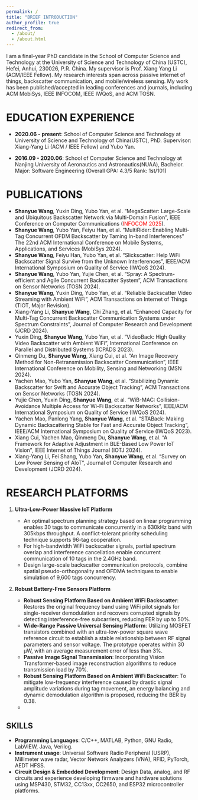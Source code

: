 ```yaml
---
permalink: /
title: "BRIEF INTRODUCTION"
author_profile: true
redirect_from: 
  - /about/
  - /about.html
---
```


I am a final-year PhD candidate in the School of Computer Science and Technology at the University of Science and Technology of China (USTC), Hefei, Anhui, 230026, P.R. China. My supervisor is Prof. Xiang Yang Li (ACM/IEEE Fellow). My research interests span across passive internet of things, backscatter communication, and mobile/wireless sensing. My work has been published/accepted in leading conferences and journals, including ACM MobiSys, IEEE INFOCOM, IEEE IWQoS, and ACM TOSN.



EDUCATION EXPERIENCE
======
- **2020.06 - present**: School of Computer Science and Technology at University of Science and Technology of China(USTC), PhD.
Supervisor: Xiang-Yang Li (ACM / IEEE Fellow) and Yubo Yan.

- **2016.09 - 2020.06**: School of Computer Science and Technology at Nanjing University of Aeronautics and Astronautics(NUAA), Bachelor.
Major: Software Engineering (Overall GPA: 4.3/5 Rank: 1st/101)

PUBLICATIONS
======
- **Shanyue Wang**, Yuxin Ding, Yubo Yan, et al. “MegaScatter: Large-Scale and Ubiquitous Backscatter Network via Multi-Domain Fusion”, IEEE Conference on Computer Communications (<span style="color:red;">INFOCOM 2025</span>).
- **Shanyue Wang**, Yubo Yan, Feiyu Han, et al. “MultiRider: Enabling Multi-Tag Concurrent OFDM Backscatter by Taming In-band Interferences” The 22nd ACM International Conference on Mobile Systems, Applications, and Services (MobiSys 2024).
- **Shanyue Wang**, Feiyu Han, Yubo Yan, et al. “Slickscatter: Help WiFi Backscatter Signal Survive from the Unknown Interferences”, IEEE/ACM International Symposium on Quality of Service (IWQoS 2024).
- **Shanyue Wang**, Yubo Yan, Yujie Chen, et al. “Spray: A Spectrum-efficient and Agile Concurrent Backscatter System”, ACM Transactions on Sensor Networks (TOSN 2024).
- **Shanyue Wang**, Yuxin Ding, Yubo Yan, et al. “Reliable Backscatter Video Streaming with Ambient WiFi”, ACM Transactions on Internet of Things (TIOT, Major Revision).
- Xiang-Yang Li, **Shanyue Wang**, Chi Zhang, et al. “Enhanced Capacity for Multi-Tag Concurrent Backscatter Communication Systems under Spectrum Constraints”, Journal of Computer Research and Development (JCRD 2024).
- Yuxin Ding, **Shanyue Wang**, Yubo Yan, et al. “VideoBack: High Quality Video Backscatter with Ambient WiFi”, International Conference on Parallel and Distributed Systems (ICPADS 2023).
- Qinmeng Du, **Shanyue Wang**, Xiang Cui, et al. “An Image Recovery Method for Non-Retransmission Backscatter Communication”, IEEE International Conference on Mobility, Sensing and Networking (MSN 2024).
- Yachen Mao, Yubo Yan, **Shanyue Wang**, et al. “Stabilizing Dynamic Backscatter for Swift and Accurate Object Tracking”, ACM Transactions on Sensor Networks (TOSN 2024).
- Yujie Chen, Yuxin Ding, **Shanyue Wang**, et al. “WiB-MAC: Collision-Avoidance Multiple Access for Wi-Fi Backscatter Networks”, IEEE/ACM International Symposium on Quality of Service (IWQoS 2024).
- Yachen Mao, Panlong Yang, **Shanyue Wang**, et al. “STABack: Making Dynamic Backscattering Stable for Fast and Accurate Object Tracking”, IEEE/ACM International Symposium on Quality of Service (IWQoS 2023).
- Xiang Cui, Yachen Mao, Qinmeng Du, **Shanyue Wang**, et al. “A Framework for Adaptive Adjustment in BLE-Based Low Power IoT Vision”, IEEE Internet of Things Journal (IOTJ 2024).
- Xiang-Yang Li, Fei Shang, Yubo Yan, **Shanyue Wang**, et al. “Survey on Low Power Sensing of AloT”, Journal of Computer Research and Development (JCRD 2024).


RESEARCH PLATFORMS
======
1. **Ultra-Low-Power Massive IoT Platform**
   - An optimal spectrum planning strategy based on linear programming enables 30 tags to communicate concurrently in a 630kHz band with 305kbps throughput. A conflict-tolerant priority scheduling technique supports 96-tag cooperation.
   - For high-bandwidth WiFi backscatter signals, partial spectrum overlap and interference cancellation enable concurrent communication of 10 tags in the 2.4GHz band.
   - Design large-scale backscatter communication protocols, combine spatial pseudo-orthogonality and OFDMA techniques to enable simulation of 9,600 tags concurrency.

2. **Robust Battery-Free Sensors Platform**
   - **Robust Sensing Platform Based on Ambient WiFi Backscatter**: Restores the original frequency band using WiFi pilot signals for single-receiver demodulation and recovers corrupted signals by detecting interference-free subcarriers, reducing FER by up to 50%.
   - **Wide-Range Passive Universal Sensing Platform**: Utilizing MOSFET transistors combined with an ultra-low-power square wave reference circuit to establish a stable relationship between RF signal parameters and sensor voltage. The prototype operates within 30 µW, with an average measurement error of less than 3%.
   - **Passive Image Signal Transmission**: Incorporating Vision Transformer-based image reconstruction algorithms to reduce transmission load by 70%.
   - **Robust Sensing Platform Based on Ambient WiFi Backscatter**: To mitigate low-frequency interference caused by drastic signal amplitude variations during tag movement, an energy balancing and dynamic demodulation algorithm is proposed, reducing the BER by 0.38.
   - 
SKILLS
------
- **Programming Languages**: C/C++, MATLAB, Python, GNU Radio, LabVIEW, Java, Verilog.
- **Instrument usage**: Universal Software Radio Peripheral (USRP), Millimeter wave radar, Vector Network Analyzers (VNA), RFID, PyTorch, AEDT HFSS.
- **Circuit Design & Embedded Development**: Design Data, analog, and RF circuits and experience developing firmware and hardware solutions using MSP430, STM32, CC13xx, CC2650, and ESP32 microcontroller platforms.



